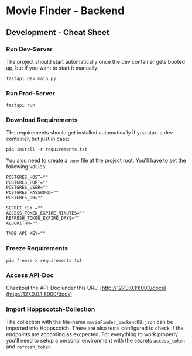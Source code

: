 # Movie Finder - Backend
## Development - Cheat Sheet
### Run Dev-Server
The project should start automatically once the dev container gets booted up, but if you want to start it manually:
```shell
fastapi dev main.py
```

### Run Prod-Server
```shell
fastapi run
```
### Download Requirements
The requirements should get installed automatically if you start a dev-container, but just in case:

```shell
pip install -r requirements.txt
```

You also need to create a `.env` file at the project root. You'll have to set the following values:
```.env
POSTGRES_HOST=""
POSTGRES_PORT=""
POSTGRES_USER=""
POSTGRES_PASSWORD=""
POSTGRES_DB=""

SECRET_KEY =""
ACCESS_TOKEN_EXPIRE_MINUTES=""
REFRESH_TOKEN_EXPIRE_DAYS=""
ALGORITHM=""

TMDB_API_KEY=""
```

### Freeze Requirements
```shell
pip freeze > requirements.txt
```

### Access API-Doc
Checkout the API-Doc under this URL: [http://127.0.0.1:8000/docs](http://127.0.0.1:8000/docs)

### Import Hoppscotch-Collection
The collection with the file-name `movieFinder_backendDB.json` can be imported into Hoppscotch. There are also tests configured to check if the endpoints are according as excpected.
For everything to work properly you'll need to setup a personal environment with the secrets `access_token` and `refresh_token`.